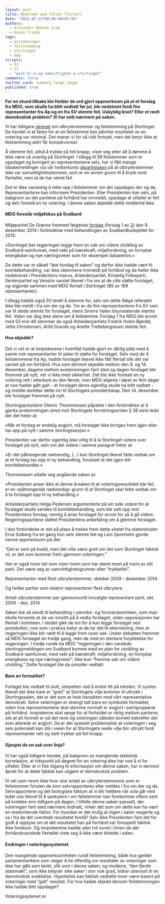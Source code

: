 ```yaml
---
layout: post
title: Nedstemt med falskt flertall
date: "2015-05-12T00:00:00+02:00"
authors: 
  - Alexander Habash Eide
  - Hanna Tranås
tags: 
  - avstemninger
  - feilstemming
  - stortinget
  - mdg
scripts: 
  - d3
  - c3
  - "post:kl-n-og-samvittighet-p-stortinget"
comments: false
twitter_card: summary_large_image
published: true
---
```


**For en stund tilbake ble Holder de ord gjort oppmerksom på at et forslag fra MDG, som skulle ha blitt vedtatt før jul, ble nedstemt fordi fire representanter fra Ap og en fra SV stemte feil. Uskyldig knot? Eller et reelt demokratisk problem? Vi har sett nærmere på saken.**

Vi har tidligere [skrevet](http://blog.holderdeord.no/2015/04/24/kl-n-og-samvittighet-p-stortinget/) om utbryterstemmer og feilstemming på Stortinget. Da hevdet vi at faren for at en feilstemme kan påvirke resultatet av en votering var minimal. Det mener vi for så vidt fortsatt, men det betyr ikke at feilstemming aldri får konsekvenser.

Å stemme feil, altså å trykke på feil knapp, viser seg etter alt å dømme å ikke være så uvanlig på Stortinget. I tillegg til 59 feilstemmer som er oppdaget og korrigert av representantene selv, har vi fått mange tilbakemeldinger via vår twitterkonto [@partipisken](https://twitter.com/partipisken) på at utbryterstemmer ikke var samvittighetsstemmer, som er en annen grunn til å bryte med flertallet, men at de har stemt feil.

Det er ikke vanskelig å rette opp i feilstemmer om det oppdages der og da. Representantene kan informere Presidenten. Eller Presidenten kan selv, på bakgrunn av det partiene på forhånd har innmeldt, oppdage at utfallet er feil og selv foreslå en ny votering.  I denne saken skjedde dette imidlertid ikke.


#### MDG foreslår miljøfokus på Svalbard

Miljøpartiet De Grønne fremmet følgende [forslag](https://www.holderdeord.no/propositions/11443) (forslag 1 av [2](https://www.holderdeord.no/propositions/11442)) den 9. desember 2014 i forbindelse med behandlingen av Svalbardbudsjettet for 2015:

«Stortinget ber regjeringen legge frem en sak om videre utvikling av Svalbard-samfunnet, med vekt på bærekraft, miljøforskning, en fornybar energibase og nye næringsveier som for eksempel datasentre.»

Da dette var et såkalt “løst forslag til saken” og derfor ikke hadde vært til komitébehandling, var ikke stemmene innmeldt på forhånd og da heller ikke nedskrevet i Presidentens manus. Arbeiderpartiet, Kristelig Folkeparti, Senterpartiet og Venstre varslet likevel i fra om at de ville støtte forslaget, og utgjorde sammen med MDG flertall i Stortinget (85 av 169 representanter).

I tillegg hadde også SV tenkt å stemme for, selv om dette ifølge referatet ikke ble meldt i fra om der og da. Tre av de fire representantene fra SV som var til stede stemte for forslaget, mens Snorre Valen tilsynelatende stemte feil. Valen var dog ikke alene om å feilstemme. Forslag 1 fra MDG ble avvist med 53 mot 48 stemmer da også Arbeiderpartiets Fredrik Holen Bjørdal, Jette Christensen, Arild Grande og Anette Trettebergstuen stemte feil.

#### Hva skjedde?

Det vi vet er at innpiskerene i hvertfall hadde gjort en dårlig jobb med å samle nok representanter til salen til støtte for forslaget. Selv med de 4 feilstemmene fra Ap, hadde forslaget likevel ikke fått flertall slik det var varslet på om forhånd. Hva som derimot skjedde mellom den 9. og 14. desember, dagene mellom avstemmingen fant sted og dagen forslaget ble fremmet på nytt, vet vi ikke med sikkerhet. Det ble ikke foretatt en ny votering rett i etterkant av den første, men MDG skjønte i løpet av fem dager at noe hadde gått galt - at forslaget deres egentlig skulle ha blitt vedtatt - og meldte deretter dette inn til Stortingets presidentskap. Den 14. desember ble forslaget fremmet på nytt.

Stortingspresident Olemic Thommessen påpekte i den forbindelse at å gjenta avstemmingen stred mot Stortingets forretningsorden § 38 siste ledd der det heter at:

«Når et forslag er endelig avgjort, må forslaget ikke bringes frem igjen eller tas opp på nytt i samme stortingssesjon.»

Presidenten var derfor egentlig ikke villig til å la Stortinget votere over forslaget på nytt, selv om det videre i samme paragraf heter at:

«Er det påtrengende nødvendig, (…) kan Stortinget likevel fatte vedtak om at et forslag tas opp til ny behandling, forutsatt at det igjen blir komitébehandlet.»

Thommessen uttalte seg angående saken at:

«Presidenten anser ikke at denne årsaken til at voteringsresultatet ble feil, er en «påtrengende nødvendig» grunn til at Stortinget skal fatte vedtak om å ta forslaget opp til ny behandling.»

Arbeiderpartiets Helga Pedersen argumenterte på sin side videre for at forslaget skulle sendes til komitébehandling, som ble satt opp mot Presidentens forslag, nemlig å anse forslaget for avvist for så å gå videre. Regjeringspartiene støttet Presidentens anbefaling om å glemme forslaget.

I den forbindelse er det på plass å trekke frem dette sitatet fra statsminister Erna Solberg fra en gang hun selv stemte feil og Lars Sponheim gjorde henne oppmerksom på det:

“Det er sent på kveld, men det ville være greit om det som Stortinget faktisk vil, er det som kommer frem gjennom voteringen.”

Her er også noen tall som viser hvem som har stemt mest på tvers av sitt parti. Det være seg av samvitttighetsgrunner eller “trykkefeil”.


<div id="kl-n-og-samvittighet-p-stortinget-top-20"></div>
<figcaption>Representanter med flest utbryterstemmer, oktober 2009 - desember 2014</figcaption>


Og hvilke partier som relativt representerer flest utbrytere. 


<div id="kl-n-og-samvittighet-p-stortinget-parties-normalized"></div>
<figcaption>Antall utbryterstemmer per gjennomsnitt innvalgte representant parti, okt. 2009 - des. 2014</figcaption>


Saken ble så sendt til behandling i utenriks- og forsvarskomiteen, som man skulle forvente at da var innstilt på å vedta forslaget, siden opposisjonen har flertall i komiteen. I stedet gikk de inn for å kun legge forslaget ved protokollen, noe som i praksis betyr at de tar det til etterretning, men at regjeringen ikke blir nødt til å legge frem noen sak. Under debatten fremmet så MDG forslaget en tredje gang, men da med en sterkere forpliktelse for regjeringen. I tredje runde ba MDG “regjeringen i den varslede stortingsmeldingen om Svalbard komme med en plan for utvikling av Svalbard-samfunnet, med vekt på bærekraft, miljøforskning, en fornybar energibase og nye næringsveier”, ikke kun “fremme sak om videre utvikling.” Dette forslaget ble da omsider vedtatt.

#### Bare en formalitet?

Forlaget ble vedtatt til slutt, simpelten ved å endre litt på teksten. Vi syntes likevel det ikke bare er "greit" at Stortingets vilje kommer til uttrykk i Stortingssalen, det er det som er hele hensikten med vårt representative demokrati. Selve voteringen er strengt tatt bare en symbolsk formalitet, siden hva representantene skal stemme normalt er avgjort i partigruppene på forhånd. Innpiskerne skal sørge for at forholdet er riktig mellom partiene, slik at alt formelt er på det rene og voteringen således korrekt bekrefter det som allerede er avgjort. Da er det spesielt problematisk at voteringen i seg selv potensielt kan stå i veien for at Stortingets reelle vilje blir uttrykt fordi representanter rett og slett trykker på feil knapp.

#### Gjespet de en sak over linja?

Vi har også tidligere hevdet, på bakgrunn av manglende statistisk korrelasjon, at tidspunkt på døgnet for en votering ikke har noe å si for utfallet. Etter at vi fikk tilgang til informasjon om denne saken, har vi derimot åpnet for at dette faktisk kan utgjøre et demokratisk problem.

Vi vet som nevnt ikke hvor stor andel av utbryterstemmene som er feilstemmer foruten de som selvrapporteres eller meldes i fra om der og da. Selvrapportene og det biologiske faktum at vi blir trøttere når sola går ned leder oss likevel til å spekulere i om feilstemmer kan forekomme oftere sent på kvelden enn tidligere på dagen. I tilfelle denne saken spesielt, der voteringen fant sted nærmere midnatt, virker det som om dette kan ha vært en medvirkende faktor. For hvordan er det mulig at ingen i salen reagerte og sa i fra da det uventede resultatet forelå? Selv ikke Presidenten fant det for godt å opplyse om at det resultatet han på forhånd var forespeilt faktisk ikke forekom. Og innpiskerene hadde uten tvil sovet i timen da det forhåndsvarslede flertallet viste seg å ikke være tilstede i salen.

#### Endringer i voteringssystemet

Den manglende oppmerksomheten rundt feilstemming, både hva gjelder parlamentarikere som velger å tie offentlig om resultater av voteringer som ikke har gått som tenkt, slik som i denne saken, og mediene, “den fjerde statsmakt”, som ikke belyser sike saker i stor nok grad, bidrar ubevisst til en demokratisk svekkelse. Hypotetisk kan faktisk vedtatte lover være basert på voteringer med “galt” resultat. For hva hadde skjedd dersom feilstemmingen ikke hadde blitt oppdaget? 

Voteringssytemet er 
